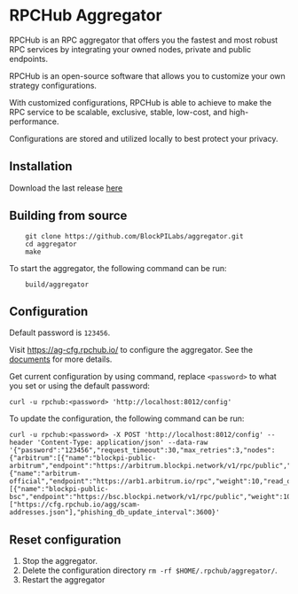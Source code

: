 # RPCHub Aggregator

RPCHub is an RPC aggregator that offers you the fastest and most robust RPC services by integrating your owned nodes, private and public endpoints.

RPCHub is an open-source software that allows you to customize your own strategy configurations.

With customized configurations, RPCHub is able to achieve to make the RPC service to be scalable, exclusive, stable, low-cost, and high-performance.

Configurations are stored and utilized locally to best protect your privacy.


## Installation
Download the last release [here](https://github.com/BlockPILabs/aggregator/releases)

## Building from source
```shell
    git clone https://github.com/BlockPILabs/aggregator.git
    cd aggregator
    make
```
To start the aggregator, the following command can be run:
```shell
    build/aggregator
```
## Configuration
Default password is `123456`.

Visit https://ag-cfg.rpchub.io/ to configure the aggregator. See the [documents](https://docs.rpchub.io/) for more details.

Get current configuration by using command, replace `<password>` to what you set or using the default password:
```shell
curl -u rpchub:<password> 'http://localhost:8012/config'
```
To update the configuration, the following command can be run:
```shell
curl -u rpchub:<password> -X POST 'http://localhost:8012/config' --header 'Content-Type: application/json' --data-raw '{"password":"123456","request_timeout":30,"max_retries":3,"nodes":{"arbitrum":[{"name":"blockpi-public-arbitrum","endpoint":"https://arbitrum.blockpi.network/v1/rpc/public","weight":90,"read_only":false,"disabled":false},{"name":"arbitrum-official","endpoint":"https://arb1.arbitrum.io/rpc","weight":10,"read_only":false,"disabled":false}],"bsc":[{"name":"blockpi-public-bsc","endpoint":"https://bsc.blockpi.network/v1/rpc/public","weight":100,"read_only":false,"disabled":false}]},"phishing_db":["https://cfg.rpchub.io/agg/scam-addresses.json"],"phishing_db_update_interval":3600}'
```

## Reset configuration
1. Stop the aggregator. 
2. Delete the configuration directory `rm -rf $HOME/.rpchub/aggregator/`.
3. Restart the aggregator